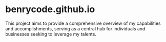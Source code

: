 # benrycode.github.io

This project aims to provide a comprehensive overview of my 
capabilities and accomplishments, serving as a central hub for 
individuals and businesses seeking to leverage my talents.

